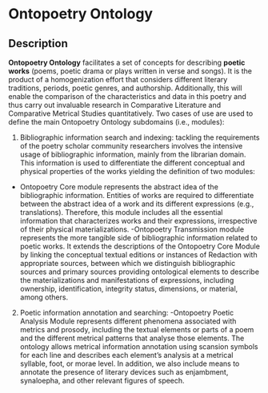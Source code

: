 # Ontopoetry Ontology
## Description
**Ontopoetry Ontology** facilitates a set of concepts for describing **poetic works** (poems, poetic drama or plays written in verse and songs). It is the product of a homogenization effort that considers different literary traditions, periods, poetic genres, and authorship. Additionally, this will enable the comparison of the characteristics and data in this poetry and thus carry out invaluable research in Comparative Literature and Comparative Metrical Studies quantitatively.
Two  cases of use are used to define the main Ontopoetry Ontology subdomains (i.e., modules):
1.	Bibliographic information search and indexing: tackling the requirements of the poetry scholar community researchers involves the intensive usage of bibliographic information, mainly from the librarian domain. This information is used to differentiate the different conceptual and physical properties of the works yielding the definition of two modules:
  - Ontopoetry Core module represents the abstract idea of the bibliographic information. Entities of works are required to differentiate between the abstract idea of a    work and its different expressions (e.g., translations). Therefore, this module includes all the essential information that characterizes works and their expressions,    irrespective of their physical materializations.
	-Ontopoetry Transmission module represents the more tangible side of bibliographic information related to poetic works. It extends the descriptions of the Ontopoetry     Core Module by linking the conceptual textual editions or instances of Redaction with appropriate sources, between which we distinguish bibliographic sources and         primary sources providing ontological elements to describe the materializations and manifestations of expressions, including ownership, identification, integrity         status, dimensions, or material, among others.
2.	Poetic information annotation and searching:
  -Ontopoetry Poetic Analysis Module represents different phenomena associated with metrics and prosody, including the textual elements or parts of a poem and the          different metrical patterns that analyse those elements. The ontology allows metrical information annotation using scansion symbols for each line and describes each      element’s analysis at a metrical syllable, foot, or morae level. In addition, we also include means to annotate the presence of literary devices such as enjambment,      synaloepha, and other relevant figures of speech.
